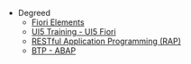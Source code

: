 - Degreed
    - [Fiori Elements](https://degreed.com/pathway/08qg0yoypr/pathway?newWindow=true)
    - [UI5 Training - UI5 Fiori](https://degreed.com/pathway/jp1qkxdj9v/pathway?newWindow=true)
    - [RESTful Application Programming (RAP)](https://degreed.com/pathway/k954de2083/pathway?newWindow=true)
    - [BTP - ABAP](https://degreed.com/pathway/o97jyz1gpn/pathway?orgsso=capgemini)